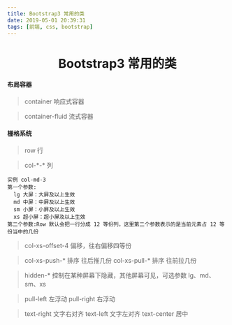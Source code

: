 ```yaml
---
title: Bootstrap3 常用的类
date: 2019-05-01 20:39:31
tags: [前端, css, bootstrap]
---
```


# **<center>Bootstrap3 常用的类</center>**

#### 布局容器

> container 响应式容器

> container-fluid 流式容器

#### 栅格系统

<!-- more -->

> row 行

> col-\*-\* 列

```
实例 col-md-3
第一个参数:
  lg 大屏：大屏及以上生效
  md 中屏：中屏及以上生效
  sm 小屏：小屏及以上生效
  xs 超小屏：超小屏及以上生效
第二个参数:Row 默认会把一行分成 12 等份列，这里第二个参数表示的是当前元素占 12 等份当中的几份
```

> col-xs-offset-4 偏移，往右偏移四等份

> col-xs-push-\* 排序 往后推几份
> col-xs-pull-\* 排序 往前拉几份

> hidden-\* 控制在某种屏幕下隐藏，其他屏幕可见，可选参数 lg、md、sm、xs

> pull-left 左浮动
> pull-right 右浮动

> text-right 文字右对齐
> text-left 文字左对齐
> text-center 居中
